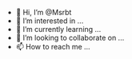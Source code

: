 - 👋 Hi, I’m @Msrbt
- 👀 I’m interested in ...
- 🌱 I’m currently learning ...
- 💞️ I’m looking to collaborate on ...
- 📫 How to reach me ...

<!---
Msrbt/Msrbt is a ✨ special ✨ repository because its `README.md` (this file) appears on your GitHub profile.
You can click the Preview link to take a look at your changes.
--->

